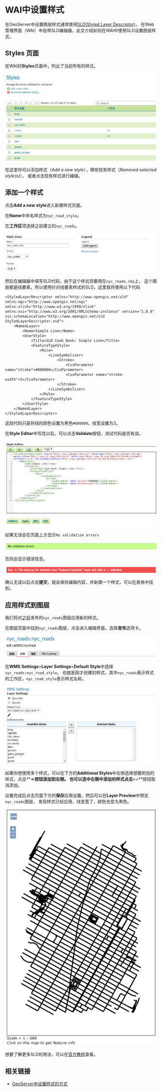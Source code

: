 # WAI中设置样式

在GeoServer中设置图层样式通常使用[SLD(Styled Layer Descriptor)](http://www.opengeospatial.org/standards/sld)，
在Web管理界面（WAI）中自带SLD编辑器，此文介绍如何在WAI中使用SLD设置图层样式。

## Styles 页面

在WAI的**Styles**页面中，列出了当前所有的样式。

![Styles page](../images/stylespage.png)

在这里你可以添加样式（_Add a new style_），移除现有样式（_Removed selected style(s)_），
或者点击现有样式进行编辑。

## 添加一个样式

点击**Add a new style**进入新建样式页面。

在**Name**中命名样式为`nyc_road_style`。

在**工作区**项选择之前建立的`nyc_roads`。

![Style attributes](../images/styleattribute.png)

然后在编辑器中填写SLD代码，由于这个样式将要用在`nyc_roads.shp`上，
这个图层都是线要素，所以使用针对线要素样式的SLD。这里我将使用以下代码

```
<StyledLayerDescriptor xmlns="http://www.opengis.net/sld" xmlns:ogc="http://www.opengis.net/ogc" xmlns:xlink="http://www.w3.org/1999/xlink" xmlns:xsi="http://www.w3.org/2001/XMLSchema-instance" version="1.0.0" xsi:schemaLocation="http://www.opengis.net/sld StyledLayerDescriptor.xsd">
    <NamedLayer>
        <Name>Simple Line</Name>
        <UserStyle>
            <Title>SLD Cook Book: Simple Line</Title>
            <FeatureTypeStyle>
                <Rule>
                    <LineSymbolizer>
                        <Stroke>
                            <CssParameter name="stroke">#000000</CssParameter>
                            <CssParameter name="stroke-width">3</CssParameter>
                        </Stroke>
                    </LineSymbolizer>
                </Rule>
            </FeatureTypeStyle>
        </UserStyle>
    </NamedLayer>
</StyledLayerDescriptor>
```

这段代码只是将线的颜色设置为黑色`#000000`，线宽设置为3。

在**Style Editor**中写完以后，可以点击**Validate**按钮，测试代码是否有误。

![Style editor](../images/styleeditor.png)

如果无误会在页面上方显示`No validation errors`

![No errors](../images/noerror.png)

否则会显示错误信息。

![Has error](../images/haserror.png)

确认无误以后点击**提交**，就会保存编辑内容，并新建一个样式，可以在表格中找到。

## 应用样式到图层

我们将对[之前](./post_shape.html)发布的`nyc_roads`图层应用新的样式。

在图层页面中找到`nyc_roads`图层，点击进入编辑界面，选择**发布**选项卡。

![Publish tab](../images/publishtab.png)

在**WMS Settings**>**Layer Settings**>**Default Style**中选择`nyc_roads:nyc_road_style`，
也就是刚才创建的样式，其中`nyc_roads`表示样式的工作区，`nyc_road_style`表示样式名称。

![Default style](../images/defaultstyle.png)

如果你想使用多个样式，可以在下方的**Additional Styles**中左侧选择想要附加的样式，点击**=>**按钮添加到右侧。
也可以选中右侧中添加的样式点击**<=**按钮取消添加。

设置完成后点击页面下方的**保存**应用设置。然后可以在**Layer Preview**中预览`nyc_roads`图层，
发现样式已经应用，线变宽了，颜色也变为黑色。

![Styled layer](../images/styledlayer.png)

想要了解更多SLD的用法，可以在[官方教程](http://docs.geoserver.org/latest/en/user/styling/sld/index.html)查看。

## 相关链接

* [GeoServer中设置样式的方式](http://docs.geoserver.org/latest/en/user/styling/index.html)
